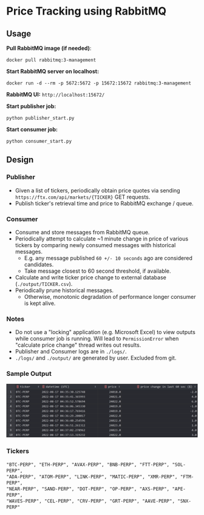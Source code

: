 # Price Tracking using RabbitMQ

## Usage

**Pull RabbitMQ image (if needed)**:

```
docker pull rabbitmq:3-management
```

**Start RabbitMQ server on localhost:**

```
docker run -d --rm -p 5672:5672 -p 15672:15672 rabbitmq:3-management
```

**RabbitMQ UI:** `http://localhost:15672/`

**Start publisher job:**

```
python publisher_start.py
```

**Start consumer job:**

```
python consumer_start.py
```

## Design

### Publisher

- Given a list of tickers, periodically obtain price quotes via sending
  `https://ftx.com/api/markets/{TICKER}` GET requests.
- Publish ticker's retrieval time and price to RabbitMQ exchange / queue.

### Consumer

- Consume and store messages from RabbitMQ queue.
- Periodically attempt to calculate ~1 minute change in price of various tickers
  by comparing newly consumed messages with historical messages.
    - E.g. any message published `60 +/- 10 seconds` ago are considered candidates.
    - Take message closest to 60 second threshold, if available.
- Calculate and write ticker price change to external database (`./output/TICKER.csv`).
- Periodically prune historical messages.
    - Otherwise, monotonic degradation of performance longer consumer is kept alive.

### Notes

- Do not use a "locking" application (e.g. Microsoft Excel) to view outputs
  while consumer job is running. Will lead to `PermissionError` when "calculate
  price change" thread writes out results.
- Publisher and Consumer logs are in `./logs/`.
- `./logs/` and `./output/` are generated by user. Excluded from git.

### Sample Output

!["BTC"](/img/BTC_sample.png)

### Tickers

```
"BTC-PERP", "ETH-PERP", "AVAX-PERP", "BNB-PERP", "FTT-PERP", "SOL-PERP",
"ADA-PERP", "ATOM-PERP", "LINK-PERP", "MATIC-PERP", "XMR-PERP", "FTM-PERP",
"NEAR-PERP", "SAND-PERP", "DOT-PERP", "OP-PERP", "AXS-PERP", "APE-PERP",
"WAVES-PERP", "CEL-PERP", "CRV-PERP", "GRT-PERP", "AAVE-PERP", "SNX-PERP"
```